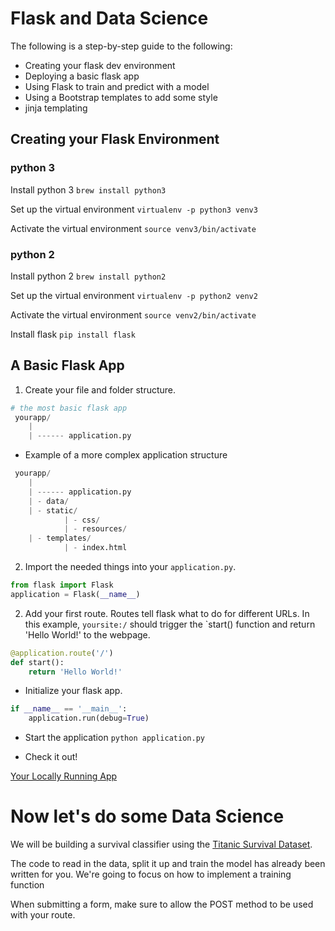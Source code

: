 # Flask and Data Science

The following is a step-by-step guide to the following:
 - Creating your flask dev environment
 - Deploying a basic flask app
 - Using Flask to train and predict with a model
 - Using a Bootstrap templates to add some style
 - jinja templating
 
## Creating your Flask Environment
### python 3

Install python 3
`brew install python3`

Set up the virtual environment
`virtualenv -p python3 venv3`

Activate the virtual environment
`source venv3/bin/activate`

### python 2

Install python 2
`brew install python2`

Set up the virtual environment
`virtualenv -p python2 venv2`

Activate the virtual environment
`source venv2/bin/activate`

Install flask
`pip install flask`

## A Basic Flask App
1. Create your file and folder structure.
```python
# the most basic flask app
 yourapp/
    |
    | ------ application.py
```
- Example of a more complex application structure
```python
 yourapp/
    |
    | ------ application.py
    | - data/
    | - static/
            | - css/
            | - resources/
    | - templates/
            | - index.html
```
2. Import the needed things into your `application.py`.
```python
from flask import Flask
application = Flask(__name__)
```

2. Add your first route. Routes tell flask what to do for different URLs. In this example, `yoursite:/` should trigger the `start() function and return 'Hello World!' to the webpage. 
```python
@application.route('/')
def start():
    return 'Hello World!'
```

- Initialize your flask app.
```python
if __name__ == '__main__':
    application.run(debug=True)
```

- Start the application
`python application.py`

- Check it out!

[Your Locally Running App](http://127.0.0.1:5000/)

# Now let's do some Data Science

We will be building a survival classifier using the [Titanic Survival Dataset](https://www.kaggle.com/c/titanic/data). 

The code to read in the data, split it up and train the model has already been written for you. We're going to focus on how to implement a training function 

When submitting a form, make sure to allow the POST method to be used with your route. 